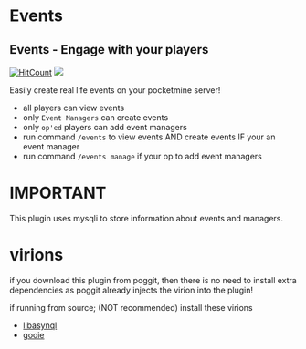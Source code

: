# Events
## Events - Engage with your players
[![HitCount](http://hits.dwyl.io/Atomization/Events.svg)](http://hits.dwyl.io/Atomization/Events)
[![](https://poggit.pmmp.io/shield.state/EventManager)](https://poggit.pmmp.io/p/EventManager)

Easily create real life events on your pocketmine server!

- all players can view events
- only `Event Managers` can create events
- only `op'ed` players can add event managers
- run command `/events` to view events AND create events IF your an event manager
- run command `/events manage` if your op to add event managers

# IMPORTANT
This plugin uses mysqli to store information about events and managers.

# virions 

if you download this plugin from poggit, then there is no need to install extra dependencies as poggit already injects the virion into the plugin!

if running from source; (NOT recommended) install these virions

- <a href="https://poggit.pmmp.io/ci/poggit/libasynql/libasynql">libasynql</a>
- <a href="https://poggit.pmmp.io/ci/Atomization/GUI/gui">gooie</a>